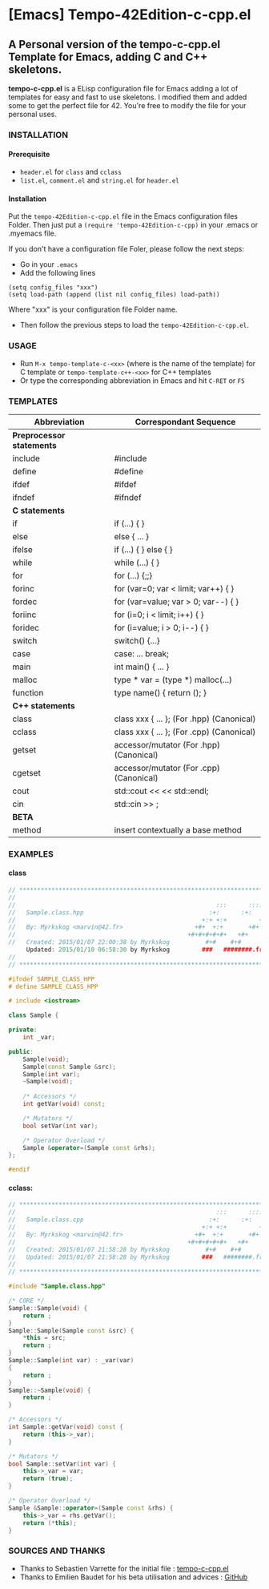 # [Emacs] Tempo-42Edition-c-cpp.el
## A Personal version of the tempo-c-cpp.el Template for Emacs, adding C and C++ skeletons.
**tempo-c-cpp.el** is a ELisp configuration file for Emacs adding a lot of templates for easy and fast to use skeletons.
I modified them and added some to get the perfect file for 42.
You're free to modify the file for your personal uses.

### INSTALLATION
#### Prerequisite
- `header.el` for `class` and `cclass`
- `list.el`, `comment.el` and `string.el` for `header.el`

#### Installation
Put the `tempo-42Edition-c-cpp.el` file in the Emacs configuration files Folder.
Then just put a `(require 'tempo-42Edition-c-cpp)` in your .emacs or .myemacs file.

If you don't have a configuration file Foler, please follow the next steps:
- Go in your `.emacs`
- Add the following lines
```
(setq config_files "xxx")
(setq load-path (append (list nil config_files) load-path))
```
Where "xxx" is your configuration file Folder name.
- Then follow the previous steps to load the `tempo-42Edition-c-cpp.el`.

### USAGE
- Run `M-x tempo-template-c-<xx>` (where <xx> is the name of the template) for C template or `tempo-template-c++-<xx>` for C++ templates
- Or type the corresponding abbreviation in Emacs and hit `C-RET` or `F5`

### TEMPLATES

| Abbreviation| Correspondant Sequence                      |
|-------------|---------------------------------------------|
|    **Preprocessor statements**                            |
|include      |    	#include                                |
|define       |    	#define                                 |
|ifdef        |       	#ifdef                              |
|ifndef       |   	#ifndef                                 |
|   **C statements**                                        |
|if           |	if (...) { }                                |
|else  		  |else { ... }                                 |
|ifelse 	  |if (...) { } else { }                        |
|while        | while (...) { }                             |
|for          |for (...) {;;}                               |
|forinc       |   for (var=0; var < limit; var++) { }       |
|fordec       |   for (var=value; var > 0; var--) { }       |
|foriinc      |   for (i=0; i < limit; i++) { }             |
|foridec      |   for (i=value; i > 0; i--) { }             |
|switch	      | switch() {...}                              |
|case	      | case: ... break;                            |
|main	      |	int main() { ... }                          |
|malloc	      | type * var = (type *) malloc(...)           |
|function     | type name() { return (); }                  |
| **C++ statements**                                        |
|class	      |class xxx { ... }; (For .hpp) (Canonical)    |
|cclass       |   class xxx { ... }; (For .cpp) (Canonical) |
|getset	      | accessor/mutator   (For .hpp) (Canonical)   |
|cgetset      |   accessor/mutator   (For .cpp) (Canonical) |
|cout         |   std::cout <<  << std::endl;               |
|cin          |   std::cin >> ;                             |
| **BETA**													|
|method		  | insert contextually a base method			|

### EXAMPLES
#### class
```c++
// ************************************************************************** //
//                                                                            //
//                                                        :::      ::::::::   //
//   Sample.class.hpp                                   :+:      :+:    :+:   //
//                                                    +:+ +:+         +:+     //
//   By: Myrkskog <marvin@42.fr>                    +#+  +:+       +#+        //
//                                                +#+#+#+#+#+   +#+           //
//   Created: 2015/01/07 22:00:38 by Myrkskog          #+#    #+#             //
     Updated: 2015/01/10 06:58:30 by Myrkskog         ###   ########.fr         
//                                                                            //
// ************************************************************************** //

#ifndef SAMPLE_CLASS_HPP
# define SAMPLE_CLASS_HPP

# include <iostream>

class Sample {

private:
    int _var;

public:
    Sample(void);
    Sample(const Sample &src);
    Sample(int var);
    ~Sample(void);
    
    /* Accessors */
    int getVar(void) const;

    /* Mutators */
    bool setVar(int var);

    /* Operator Overload */
    Sample &operator=(Sample const &rhs);
};

#endif
```

#### cclass:
```c++
// ************************************************************************** //
//                                                        :::      ::::::::   //
//   Sample.class.cpp                                   :+:      :+:    :+:   //
//                                                    +:+ +:+         +:+     //
//   By: Myrkskog <marvin@42.fr>                    +#+  +:+       +#+        //
//                                                +#+#+#+#+#+   +#+           //
//   Created: 2015/01/07 21:58:28 by Myrkskog          #+#    #+#             //
//   Updated: 2015/01/07 21:58:28 by Myrkskog         ###   ########.fr       //
//                                                                            //
// ************************************************************************** //

#include "Sample.class.hpp"

/* CORE */
Sample::Sample(void) {
    return ;
}
Sample::Sample(Sample const &src) {
    *this = src;
    return ;
}
Sample::Sample(int var) : _var(var)
{
    return ;
}
Sample::~Sample(void) {
    return ;
}

/* Accessors */
int Sample::getVar(void) const {
    return (this->_var);
}

/* Mutators */
bool Sample::setVar(int var) {
    this->_var = var;
    return (true);
}

/* Operator Overload */
Sample &Sample::operator=(Sample const &rhs) {
    this->_var = rhs.getVar();
    return (*this);
}
```

### SOURCES AND THANKS
- Thanks to Sebastien Varrette for the initial file : [tempo-c-cpp.el](http://www.emacswiki.org/emacs/tempo-c-cpp.el)
- Thanks to Emilien Baudet for his beta utilisation and advices : [GitHub](https://github.com/ebaudet)
